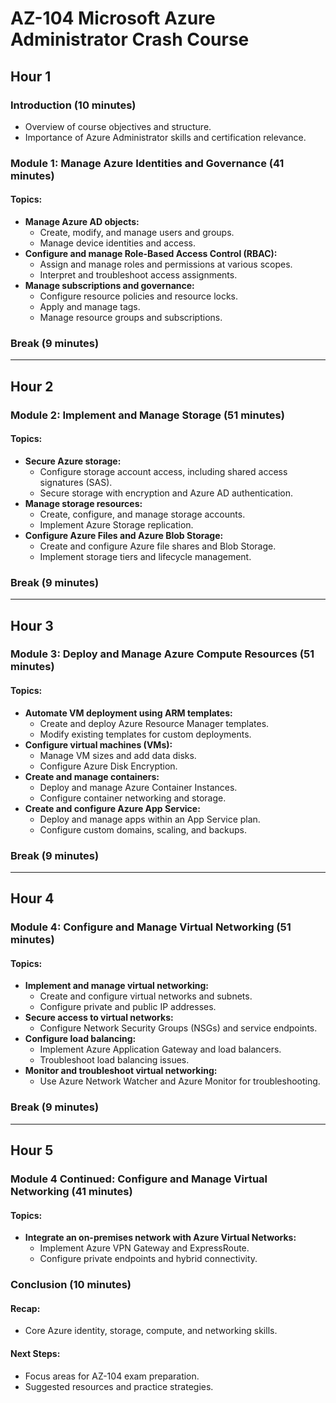 # AZ-104 Microsoft Azure Administrator Crash Course

## **Hour 1**
### **Introduction (10 minutes)**
- Overview of course objectives and structure.
- Importance of Azure Administrator skills and certification relevance.

### **Module 1: Manage Azure Identities and Governance (41 minutes)**
#### Topics:
- **Manage Azure AD objects:**
  - Create, modify, and manage users and groups.
  - Manage device identities and access.
- **Configure and manage Role-Based Access Control (RBAC):**
  - Assign and manage roles and permissions at various scopes.
  - Interpret and troubleshoot access assignments.
- **Manage subscriptions and governance:**
  - Configure resource policies and resource locks.
  - Apply and manage tags.
  - Manage resource groups and subscriptions.

### **Break (9 minutes)**  
---

## **Hour 2**
### **Module 2: Implement and Manage Storage (51 minutes)**
#### Topics:
- **Secure Azure storage:**
  - Configure storage account access, including shared access signatures (SAS).
  - Secure storage with encryption and Azure AD authentication.
- **Manage storage resources:**
  - Create, configure, and manage storage accounts.
  - Implement Azure Storage replication.
- **Configure Azure Files and Azure Blob Storage:**
  - Create and configure Azure file shares and Blob Storage.
  - Implement storage tiers and lifecycle management.

### **Break (9 minutes)**  
---

## **Hour 3**
### **Module 3: Deploy and Manage Azure Compute Resources (51 minutes)**
#### Topics:
- **Automate VM deployment using ARM templates:**
  - Create and deploy Azure Resource Manager templates.
  - Modify existing templates for custom deployments.
- **Configure virtual machines (VMs):**
  - Manage VM sizes and add data disks.
  - Configure Azure Disk Encryption.
- **Create and manage containers:**
  - Deploy and manage Azure Container Instances.
  - Configure container networking and storage.
- **Create and configure Azure App Service:**
  - Deploy and manage apps within an App Service plan.
  - Configure custom domains, scaling, and backups.

### **Break (9 minutes)**  
---

## **Hour 4**
### **Module 4: Configure and Manage Virtual Networking (51 minutes)**
#### Topics:
- **Implement and manage virtual networking:**
  - Create and configure virtual networks and subnets.
  - Configure private and public IP addresses.
- **Secure access to virtual networks:**
  - Configure Network Security Groups (NSGs) and service endpoints.
- **Configure load balancing:**
  - Implement Azure Application Gateway and load balancers.
  - Troubleshoot load balancing issues.
- **Monitor and troubleshoot virtual networking:**
  - Use Azure Network Watcher and Azure Monitor for troubleshooting.

### **Break (9 minutes)**  
---

## **Hour 5**
### **Module 4 Continued: Configure and Manage Virtual Networking (41 minutes)**
#### Topics:
- **Integrate an on-premises network with Azure Virtual Networks:**
  - Implement Azure VPN Gateway and ExpressRoute.
  - Configure private endpoints and hybrid connectivity.

### **Conclusion (10 minutes)**
#### Recap:
- Core Azure identity, storage, compute, and networking skills.

#### Next Steps:
- Focus areas for AZ-104 exam preparation.
- Suggested resources and practice strategies.
